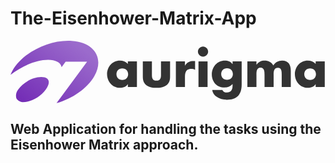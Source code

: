 # The-Eisenhower-Matrix-App

<?xml version="1.0" encoding="UTF-8" standalone="no"?><!DOCTYPE svg PUBLIC "-//W3C//DTD SVG 1.1//EN" "http://www.w3.org/Graphics/SVG/1.1/DTD/svg11.dtd"><svg width="100%" height="100%" viewBox="0 0 106 21" version="1.1" xmlns="http://www.w3.org/2000/svg" xmlns:xlink="http://www.w3.org/1999/xlink" xml:space="preserve" style="fill-rule:evenodd;clip-rule:evenodd;stroke-linejoin:round;stroke-miterlimit:1.41421;"><g id="logoAurigma"><g id="Union"><rect id="path0_fill" x="63.26" y="6.953" width="3.057" height="8.609" style="fill:#333;fill-rule:nonzero;"/><path id="path1_fill" d="M66.502,3.647c0,0.939 -0.773,1.712 -1.713,1.712c-0.941,0 -1.714,-0.773 -1.714,-1.712c0,-0.94 0.773,-1.712 1.714,-1.712c0.94,0 1.713,0.772 1.713,1.712Z" style="fill:#333;fill-rule:nonzero;"/><path id="path2_fill" d="M42.544,6.954l-3.058,0l0,0.838c-0.639,-0.755 -1.68,-1.124 -2.671,-1.124c-2.555,0 -4.318,2.114 -4.318,4.581c0,2.467 1.798,4.599 4.351,4.599c1.008,0 2.067,-0.386 2.604,-1.242l0.034,0l0,0.957l3.058,0l0,-8.609Zm-4.923,2.366c1.243,0 1.966,0.889 1.966,1.947c0,1.09 -0.723,1.93 -1.966,1.93c-1.243,0 -1.966,-0.84 -1.966,-1.93c0,-1.058 0.723,-1.947 1.966,-1.947Z" style="fill:#333;"/><path id="path3_fill" d="M47.585,6.954l0,4.598c0,1.09 0.268,1.862 1.529,1.862c1.259,0 1.528,-0.772 1.528,-1.862l0,-4.598l3.058,0l0,5.186c0,2.835 -2,3.708 -4.586,3.708c-2.588,0 -4.588,-0.873 -4.588,-3.708l0,-5.186l3.059,0Z" style="fill:#333;fill-rule:nonzero;"/><path id="path4_fill" d="M58.74,8.363l-0.034,0l0,-1.409l-3.057,0l0,8.609l3.057,0l0,-3.475c0,-1.476 0.421,-2.601 2.117,-2.601c0.471,0 0.874,0.05 1.294,0.286l0,-2.937l-0.588,0c-1.193,0 -2.2,0.469 -2.789,1.527Z" style="fill:#333;fill-rule:nonzero;"/><path id="path5_fill" d="M74.734,6.954l3.059,0l0,7.769c0,3.659 -1.815,5.136 -4.991,5.136c-1.982,0 -4.636,-1.023 -4.905,-3.29l3.427,0c0.084,0.303 0.302,0.521 0.571,0.655c0.269,0.134 0.588,0.202 0.874,0.202c1.646,0 1.965,-1.074 1.965,-2.467l0,-0.403c-0.789,0.789 -1.596,1.175 -2.738,1.175c-2.521,0 -4.25,-1.914 -4.25,-4.398c0,-2.517 1.78,-4.665 4.418,-4.665c1.008,0 1.932,0.336 2.537,1.191l0.033,0l0,-0.905Zm0.102,4.245c0,-1.057 -0.723,-1.947 -1.966,-1.947c-1.244,0 -1.967,0.89 -1.967,1.947c0,1.091 0.723,1.93 1.967,1.93c1.243,0 1.966,-0.839 1.966,-1.93Z" style="fill:#333;"/><path id="path6_fill" d="M82.765,8.027l0.033,0c0.724,-0.956 1.614,-1.359 2.723,-1.359c1.243,0 2.318,0.503 2.94,1.645c0.588,-1.075 1.747,-1.645 2.924,-1.645c2.183,0 2.94,1.426 2.94,3.406l0,5.489l-3.058,0l0,-4.178c0.001,-0.894 0.002,-2.284 -1.26,-2.284c-1.412,0 -1.463,1.326 -1.463,2.35l0,4.112l-3.056,0l0,-4.112c0,-0.957 0,-2.416 -1.362,-2.416c-1.361,0 -1.361,1.459 -1.361,2.416l0,4.112l-3.057,0l0,-8.609l3.057,0l0,1.073Z" style="fill:#333;fill-rule:nonzero;"/><path id="path7_fill" d="M102.691,6.954l3.059,0l0,8.609l-3.059,0l0,-0.957l-0.033,0c-0.538,0.856 -1.596,1.242 -2.604,1.242c-2.554,0 -4.351,-2.132 -4.351,-4.599c0,-2.467 1.763,-4.581 4.318,-4.581c0.99,0 2.032,0.369 2.67,1.124l0,-0.838Zm0.101,4.313c0,-1.058 -0.722,-1.947 -1.965,-1.947c-1.244,0 -1.966,0.889 -1.966,1.947c0,1.09 0.722,1.93 1.966,1.93c1.243,0 1.965,-0.84 1.965,-1.93Z" style="fill:#333;"/></g><g id="Union1"><path id="path8_fill" d="M0.693,10.004c3.411,-6.021 12.338,-10.48 19.939,-9.963c7.6,0.519 10.999,5.82 7.588,11.84c-2.357,4.164 -7.355,7.579 -12.728,9.119l10.28,-13.946l-7.224,-0.016l-1.352,1.833c-0.293,-1.652 -2.16,-2.464 -4.502,-2.469c-4.057,-0.008 -8.806,2.078 -12.694,5.081c0.191,-0.487 0.41,-0.979 0.693,-1.479Z" style="fill:url(#_Linear1);fill-rule:nonzero;"/><path id="path9_fill" d="M11.842,16.46c-1.757,2.382 -4.816,4.212 -7.753,4.205c-0.994,-0.055 -1.88,-0.744 -2.122,-1.293c-0.187,-0.751 -0.262,-1.784 0.585,-2.932c1.701,-2.309 4.841,-4.248 7.778,-4.242c2.938,0.006 3.213,1.952 1.512,4.262Z" style="fill:url(#_Linear2);fill-rule:nonzero;"/></g></g><defs><linearGradient id="_Linear1" x1="0" y1="0" x2="1" y2="0" gradientUnits="userSpaceOnUse" gradientTransform="matrix(-16.8833,22.3514,-22.3514,-16.8833,36.4758,11.709)"><stop offset="0" style="stop-color:#9b6bcc;stop-opacity:1"/><stop offset="1" style="stop-color:#722ab5;stop-opacity:1"/></linearGradient><linearGradient id="_Linear2" x1="0" y1="0" x2="1" y2="0" gradientUnits="userSpaceOnUse" gradientTransform="matrix(-16.8833,22.3514,-22.3514,-16.8833,36.4758,11.709)"><stop offset="0" style="stop-color:#9b6bcc;stop-opacity:1"/><stop offset="1" style="stop-color:#722ab5;stop-opacity:1"/></linearGradient></defs></svg>

## Web Application for handling the tasks using the Eisenhower Matrix approach.


